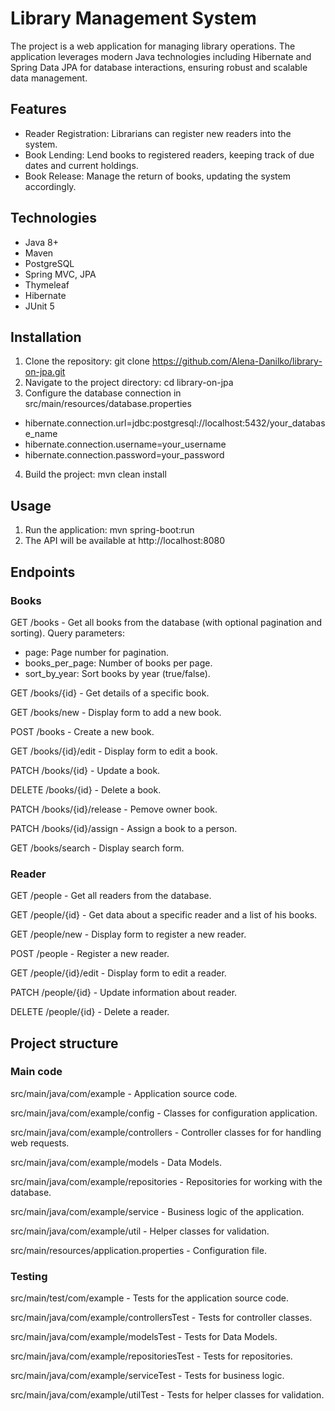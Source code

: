 # Library Management System
The project is a web application for managing library operations. 
The application leverages modern Java technologies including Hibernate and Spring Data JPA for database interactions, ensuring robust and scalable data management.

## Features
- Reader Registration: Librarians can register new readers into the system.
- Book Lending: Lend books to registered readers, keeping track of due dates and current holdings.
- Book Release: Manage the return of books, updating the system accordingly.
  
## Technologies
- Java 8+
- Maven
- PostgreSQL
- Spring MVC, JPA
- Thymeleaf 
- Hibernate
- JUnit 5

## Installation
1. Clone the repository: git clone https://github.com/Alena-Danilko/library-on-jpa.git
2. Navigate to the project directory: cd library-on-jpa
3. Configure the database connection in src/main/resources/database.properties
- hibernate.connection.url=jdbc:postgresql://localhost:5432/your_database_name
- hibernate.connection.username=your_username
- hibernate.connection.password=your_password
4. Build the project: mvn clean install

## Usage
1. Run the application: mvn spring-boot:run
2. The API will be available at http://localhost:8080
## Endpoints
### Books
GET /books - Get all books from the database (with optional pagination and sorting). Query parameters:
- page: Page number for pagination.
- books_per_page: Number of books per page.
- sort_by_year: Sort books by year (true/false).

GET /books/{id} - Get details of a specific book.

GET /books/new - Display form to add a new book.

POST /books - Create a new book.

GET /books/{id}/edit - Display form to edit a book.

PATCH /books/{id} - Update a book.

DELETE /books/{id} - Delete a book.

PATCH /books/{id}/release - Pemove owner book.

PATCH /books/{id}/assign - Assign a book to a person.

GET /books/search - Display search form.

### Reader
GET /people - Get all readers from the database.

GET /people/{id} - Get data about a specific reader and a list of his books.

GET /people/new - Display form to register a new reader.

POST /people - Register a new reader.

GET /people/{id}/edit - Display form to edit a reader.

PATCH /people/{id} - Update information about reader.

DELETE /people/{id} - Delete a reader.
## Project structure
### Main code
src/main/java/com/example - Application source code.

src/main/java/com/example/config - Classes for configuration application.

src/main/java/com/example/controllers - Controller classes for for handling web requests.

src/main/java/com/example/models - Data Models.

src/main/java/com/example/repositories - Repositories for working with the database.

src/main/java/com/example/service - Business logic of the application.

src/main/java/com/example/util - Helper classes for validation.

src/main/resources/application.properties - Configuration file.

### Testing
src/main/test/com/example - Tests for the application source code.

src/main/java/com/example/controllersTest - Tests for controller classes.

src/main/java/com/example/modelsTest - Tests for Data Models.

src/main/java/com/example/repositoriesTest - Tests for repositories.

src/main/java/com/example/serviceTest - Tests for business logic.

src/main/java/com/example/utilTest - Tests for helper classes for validation.


